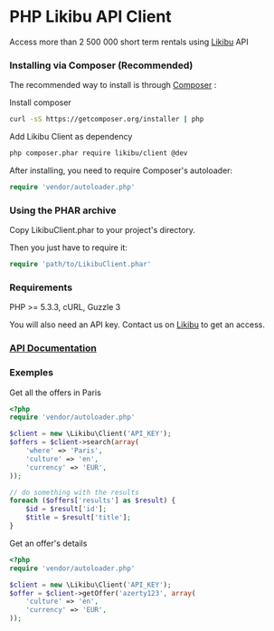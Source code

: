 PHP Likibu API Client
=============================

Access more than 2 500 000 short term rentals using [Likibu](http://www.likibu.com) API


### Installing via Composer (Recommended)

The recommended way to install is through [Composer](http://getcomposer.org) :

Install composer
```bash
curl -sS https://getcomposer.org/installer | php
```

Add Likibu Client as dependency
```bash
php composer.phar require likibu/client @dev
```

After installing, you need to require Composer's autoloader:

```php
require 'vendor/autoloader.php'
```

### Using the PHAR archive

Copy LikibuClient.phar to your project's directory.

Then you just have to require it:

```php
require 'path/to/LikibuClient.phar'
```

### Requirements

PHP >= 5.3.3, cURL, Guzzle 3

You will also need an API key. Contact us on [Likibu](http://www.likibu.com) to get an access.

### [API Documentation](http://api.likibu.com/doc/)

### Exemples

Get all the offers in Paris

```php
<?php
require 'vendor/autoloader.php'

$client = new \Likibu\Client('API_KEY');
$offers = $client->search(array(
    'where' => 'Paris',
    'culture' => 'en',
    'currency' => 'EUR',
));

// do something with the results
foreach ($offers['results'] as $result) {
    $id = $result['id'];
    $title = $result['title'];
}
```

Get an offer's details

```php
<?php
require 'vendor/autoloader.php'

$client = new \Likibu\Client('API_KEY');
$offer = $client->getOffer('azerty123', array(
    'culture' => 'en',
    'currency' => 'EUR',
));
```
